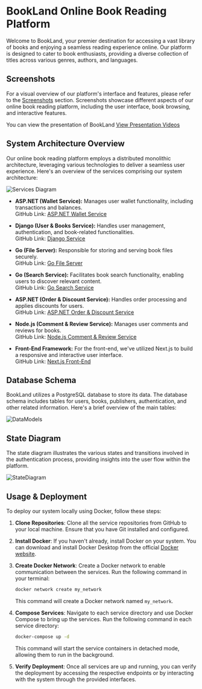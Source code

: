 # BookLand Online Book Reading Platform

Welcome to BookLand, your premier destination for accessing a vast library of books and enjoying a seamless reading experience online. Our platform is designed to cater to book enthusiasts, providing a diverse collection of titles across various genres, authors, and languages.

## Screenshots
For a visual overview of our platform's interface and features, please refer to the [Screenshots](./screenshots.md) section. Screenshots showcase different aspects of our online book reading platform, including the user interface, book browsing, and interactive features.

You can view the presentation of BookLand
[View Presentation Videos](https://drive.google.com/drive/folders/1Wje7X72HKo4F0SV681AvAFXqDRcHlkib)


## System Architecture Overview

Our online book reading platform employs a distributed monolithic architecture, leveraging various technologies to deliver a seamless user experience. Here's an overview of the services comprising our system architecture:
 
![Services Diagram](https://github.com/alitaami/Bookland/assets/116227297/1c701447-7f8f-4526-9e33-10301944efda)

- **ASP.NET (Wallet Service):** Manages user wallet functionality, including transactions and balances.  
  GitHub Link: [ASP.NET Wallet Service](https://github.com/alitaami/Bookland)
  
- **Django (User & Books Service):** Handles user management, authentication, and book-related functionalities.  
  GitHub Link: [Django Service](https://github.com/ElyarSadig/BookLand_Microservice)

- **Go (File Server):** Responsible for storing and serving book files securely.  
  GitHub Link: [Go File Server](https://github.com/ElyarSadig/BookLand-Go-Fileserver)
  
- **Go (Search Service):** Facilitates book search functionality, enabling users to discover relevant content.  
  GitHub Link: [Go Search Service](https://github.com/ElyarSadig/BookLand-Go-Search-Filter-Service)
  
- **ASP.NET (Order & Discount Service):** Handles order processing and applies discounts for users.  
  GitHub Link: [ASP.NET Order & Discount Service](https://github.com/alitaami/Bookland)
  
- **Node.js (Comment & Review Service):** Manages user comments and reviews for books.  
  GitHub Link: [Node.js Comment & Review Service](https://github.com/sanaishere/comment_review)

- **Front-End Framework:** For the front-end, we've utilized Next.js to build a responsive and interactive user interface.  
GitHub Link: [Next.js Front-End](https://github.com/bookland-project/book-shop)


## Database Schema

BookLand utilizes a PostgreSQL database to store its data. The database schema includes tables for users, books, publishers, authentication, and other related information. Here's a brief overview of the main tables:

 ![DataModels](https://github.com/alitaami/Bookland/assets/116227297/4d0ec5c0-1b8f-453d-9d38-10355c3ba8b0)

## State Diagram

The state diagram illustrates the various states and transitions involved in the authentication process, providing insights into the user flow within the platform.
 
 ![StateDiagram](https://github.com/alitaami/Bookland/assets/116227297/ebc598b4-dc54-47f9-bdc6-26efbe3db4fe)

## Usage & Deployment

To deploy our system locally using Docker, follow these steps:

1. **Clone Repositories**: Clone all the service repositories from GitHub to your local machine. Ensure that you have Git installed and configured.
   
2. **Install Docker**: If you haven't already, install Docker on your system. You can download and install Docker Desktop from the official [Docker website](https://www.docker.com/products/docker-desktop).

3. **Create Docker Network**: Create a Docker network to enable communication between the services. Run the following command in your terminal:

    ```bash
    docker network create my_network
    ```

    This command will create a Docker network named `my_network`.

4. **Compose Services**: Navigate to each service directory and use Docker Compose to bring up the services. Run the following command in each service directory:

    ```bash
    docker-compose up -d
    ```

    This command will start the service containers in detached mode, allowing them to run in the background.

5. **Verify Deployment**: Once all services are up and running, you can verify the deployment by accessing the respective endpoints or by interacting with the system through the provided interfaces.
